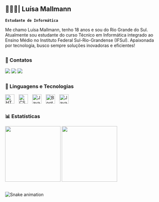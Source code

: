 ## 👩🏻‍💻| Luísa Mallmann

**`Estudante de Informática`**

Me chamo Luísa Mallmann, tenho 18 anos e sou do Rio Grande do Sul. Atualmente sou estudante do curso Técnico em Informática integrado ao Ensino Médio no Instituto Federal Sul-Rio-Grandense (IFSul). Apaixonada por tecnologia, busco sempre soluções inovadoras e eficientes!

##

### 💌 Contatos
<div>
<a href="http://instagram.com/luisa.mallmann/" target="_blank"><img loading="lazy" src="https://img.shields.io/badge/-Instagram-%23E4405F?style=for-the-badge&logo=instagram&logoColor=white" target="_blank"></a>
<a href = "luisa.mallmann.marques@gmail.com"><img loading="lazy" src="https://img.shields.io/badge/Gmail-D14836?style=for-the-badge&logo=gmail&logoColor=white" target="_blank"></a>
<a href="[https://www.linkedin.com/in/seu-usuário-linkedln-aqui](https://www.linkedin.com/in/lu%C3%ADsamallmann/)" target="_blank"><img loading="lazy" src="https://img.shields.io/badge/-LinkedIn-%230077B5?style=for-the-badge&logo=linkedin&logoColor=white" target="_blank"></a>   
</div>

##

### 🤖 Linguagens e Tecnologias
<div>
     <img 
    align="center" 
    alt="HTML"
    title="HTML" 
    width="30px" 
    style="padding-right: 10px;" 
    src="https://cdn.jsdelivr.net/gh/devicons/devicon@latest/icons/html5/html5-original.svg" 
/>
<img 
    align="center" 
    alt="CSS" 
    title="CSS"
    width="30px" 
    style="padding-right: 10px;" 
    src="https://cdn.jsdelivr.net/gh/devicons/devicon@latest/icons/css3/css3-original.svg" 
/>
<img 
    align="center" 
    alt="JavaScript" 
    title="JavaScript"
    width="30px" 
    style="padding-right: 10px;" 
    src="https://cdn.jsdelivr.net/gh/devicons/devicon@latest/icons/javascript/javascript-original.svg" 
/>
<img
    align="center" 
    alt="Bootstrap"
    width="30px" 
    style="padding-right: 10px;" 
    src="https://cdn.jsdelivr.net/gh/devicons/devicon@latest/icons/bootstrap/bootstrap-original.svg" 
/> 
<img
    align="center"
    alt="Java"
    width="30px"
    style="padding-right: 10px;"
    src="https://cdn.jsdelivr.net/gh/devicons/devicon@latest/icons/java/java-original.svg" 
/>
</div>

##

### 📊 Estatísticas
  <img height="180em" src="https://github-readme-stats.vercel.app/api?username=luisamallmann&theme=dracula&show_icons=true&hide_border=true&count_private=true"/>
  <img height="180em" src="https://github-readme-stats.vercel.app/api/top-langs/?username=luisamallmann&theme=dracula&show_icons=true&hide_border=true&layout=compact"/>

##
![Snake animation](https://github.com/luisamallmann/luisamallmann/blob/output/github-contribution-grid-snake.svg)
